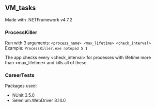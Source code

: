 ## VM_tasks
Made with .NETFramework v4.7.2

### ProcessKiller
Run with 3 arguments: `<process_name> <max_lifetime> <check_interval>`  
Example: `ProcessKiller.exe notepad 5 1`  

The app checks every <check_interval> for processes with lifetime more than <max_lifetime> and kills all of these.

### CareerTests
Packages used:
* NUnit 3.5.0
* Selenium.WebDriver 3.14.0
